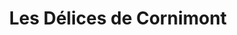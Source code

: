 ---
title: "Les Délices de Cornimont"
url: /cornimont/les-delices-de-cornimont/
shop: boulangerie
---